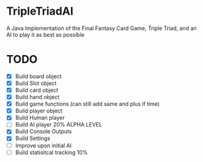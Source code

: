 # TripleTriadAI
A Java Implementation of the Final Fantasy Card Game, Triple Triad, and an AI to play it as best as possible

# TODO
* [x] Build board object
* [x] Build Slot object
* [x] Build card object
* [x] Build hand object
* [x] Build game functions (can still add same and plus if time)
* [x] Build player object
* [x] Build Human player
* [ ] Build AI player 20% ALPHA LEVEL
* [x] Build Console Outputs
* [x] Build Settings
* [ ] Improve upon initial AI
* [ ] Build statisitcal tracking 10%